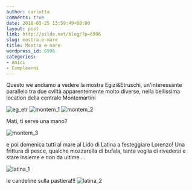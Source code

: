 ```yaml
---
author: carlotta
comments: true
date: 2018-03-25 13:59:49+00:00
layout: post
link: http://pilde.net/blog/?p=6996
slug: mostra-e-mare
title: Mostra e mare
wordpress_id: 6996
categories:
- Amici
- Compleanni
---
```


Questo we andiamo a vedere la mostra Egizi&Etruschi, un'interessante parallelo tra due cviltà apparentemente molto diverse, nella bellissima location della centrale Montemartini

![eg_etr](http://pilde.net/blog/wp-content/uploads/2018/04/eg_etr.jpg) ![montem_1](http://pilde.net/blog/wp-content/uploads/2018/04/montem_1.jpg) ![montem_2](http://pilde.net/blog/wp-content/uploads/2018/04/montem_2.jpg)

Mati, ti serve una mano?

![montem_3](http://pilde.net/blog/wp-content/uploads/2018/03/montem_3.jpg)

e poi domenica tutti al mare al Lido di Latina a festeggiare Lorenzo! Una frittura di pesce, qualche mozzarella di bufala, tanta voglia di rivedersi e stare insieme e non da ultime ...

![latina_1](http://pilde.net/blog/wp-content/uploads/2018/04/latina_1.jpg)

le candeline sulla pastiera!!! ![latina_2](http://pilde.net/blog/wp-content/uploads/2018/04/latina_2.jpg)
